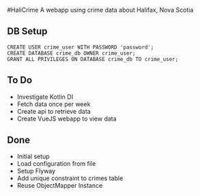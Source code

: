 #HaliCrime
A webapp using crime data about Halifax, Nova Scotia

## DB Setup

```
CREATE USER crime_user WITH PASSWORD 'password';
CREATE DATABASE crime_db OWNER crime_user;
GRANT ALL PRIVILEGES ON DATABASE crime_db TO crime_user;
```

## To Do
* Investigate Kotlin DI
* Fetch data once per week
* Create api to retrieve data
* Create VueJS webapp to view data


## Done
* Initial setup
* Load configuration from file
* Setup Flyway
* Add unique constraint to crimes table
* Reuse ObjectMapper Instance